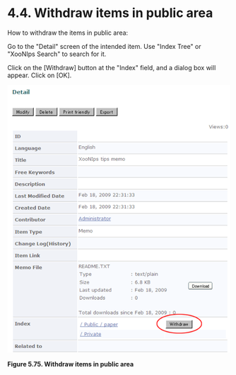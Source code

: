 # 4.4. Withdraw items in public area

How to withdraw the items in public area:

Go to the "Detail" screen of the intended item. Use "Index Tree" or "XooNIps Search" to search for it.

Click on the \[Withdraw\] button at the "Index" field, and a dialog box will appear. Click on \[OK\].

![Withdraw items in public area](../../../.gitbook/assets/xoonips-operate59%20%281%29.png)

**Figure 5.75. Withdraw items in public area**

